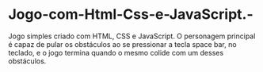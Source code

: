 # Jogo-com-Html-Css-e-JavaScript.-
Jogo simples criado com HTML, CSS e JavaScript. O personagem principal é capaz de pular os obstáculos ao se pressionar a tecla space bar, no teclado, e o jogo termina quando o mesmo colide com um desses obstáculos.  
